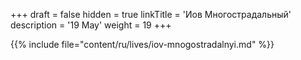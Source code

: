 +++
draft = false
hidden = true
linkTitle = 'Иов Многострадальный'
description = '19 May'
weight = 19
+++

{{% include file="content/ru/lives/iov-mnogostradalnyi.md" %}}

